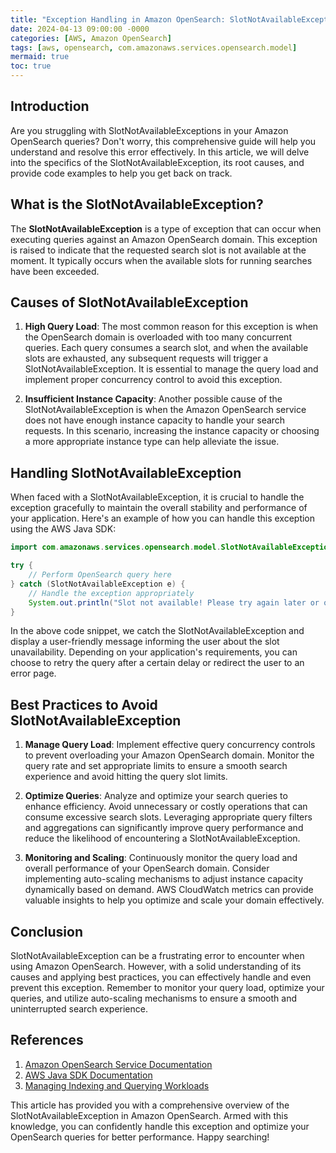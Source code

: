 ```yaml
---
title: "Exception Handling in Amazon OpenSearch: SlotNotAvailableException Explained"
date: 2024-04-13 09:00:00 -0000
categories: [AWS, Amazon OpenSearch]
tags: [aws, opensearch, com.amazonaws.services.opensearch.model]
mermaid: true
toc: true
---
```



Introduction
------------

Are you struggling with SlotNotAvailableExceptions in your Amazon OpenSearch queries? Don't worry, this comprehensive guide will help you understand and resolve this error effectively. In this article, we will delve into the specifics of the SlotNotAvailableException, its root causes, and provide code examples to help you get back on track.

What is the SlotNotAvailableException?
-------------------------------------

The **SlotNotAvailableException** is a type of exception that can occur when executing queries against an Amazon OpenSearch domain. This exception is raised to indicate that the requested search slot is not available at the moment. It typically occurs when the available slots for running searches have been exceeded.

Causes of SlotNotAvailableException
-----------------------------------

1. **High Query Load**: The most common reason for this exception is when the OpenSearch domain is overloaded with too many concurrent queries. Each query consumes a search slot, and when the available slots are exhausted, any subsequent requests will trigger a SlotNotAvailableException. It is essential to manage the query load and implement proper concurrency control to avoid this exception.

2. **Insufficient Instance Capacity**: Another possible cause of the SlotNotAvailableException is when the Amazon OpenSearch service does not have enough instance capacity to handle your search requests. In this scenario, increasing the instance capacity or choosing a more appropriate instance type can help alleviate the issue.

Handling SlotNotAvailableException
---------------------------------

When faced with a SlotNotAvailableException, it is crucial to handle the exception gracefully to maintain the overall stability and performance of your application. Here's an example of how you can handle this exception using the AWS Java SDK:

```java
import com.amazonaws.services.opensearch.model.SlotNotAvailableException;

try {
    // Perform OpenSearch query here
} catch (SlotNotAvailableException e) {
    // Handle the exception appropriately
    System.out.println("Slot not available! Please try again later or optimize your queries.");
}
```

In the above code snippet, we catch the SlotNotAvailableException and display a user-friendly message informing the user about the slot unavailability. Depending on your application's requirements, you can choose to retry the query after a certain delay or redirect the user to an error page.

Best Practices to Avoid SlotNotAvailableException
------------------------------------------------

1. **Manage Query Load**: Implement effective query concurrency controls to prevent overloading your Amazon OpenSearch domain. Monitor the query rate and set appropriate limits to ensure a smooth search experience and avoid hitting the query slot limits.

2. **Optimize Queries**: Analyze and optimize your search queries to enhance efficiency. Avoid unnecessary or costly operations that can consume excessive search slots. Leveraging appropriate query filters and aggregations can significantly improve query performance and reduce the likelihood of encountering a SlotNotAvailableException.

3. **Monitoring and Scaling**: Continuously monitor the query load and overall performance of your OpenSearch domain. Consider implementing auto-scaling mechanisms to adjust instance capacity dynamically based on demand. AWS CloudWatch metrics can provide valuable insights to help you optimize and scale your domain effectively.

Conclusion
----------

SlotNotAvailableException can be a frustrating error to encounter when using Amazon OpenSearch. However, with a solid understanding of its causes and applying best practices, you can effectively handle and even prevent this exception. Remember to monitor your query load, optimize your queries, and utilize auto-scaling mechanisms to ensure a smooth and uninterrupted search experience.

References
----------

1. [Amazon OpenSearch Service Documentation](https://aws.amazon.com/opensearch-service/)
2. [AWS Java SDK Documentation](https://docs.aws.amazon.com/sdk-for-java/index.html)
3. [Managing Indexing and Querying Workloads](https://docs.aws.amazon.com/opensearch-service/latest/developerguide/best-practices.html)

This article has provided you with a comprehensive overview of the SlotNotAvailableException in Amazon OpenSearch. Armed with this knowledge, you can confidently handle this exception and optimize your OpenSearch queries for better performance. Happy searching!